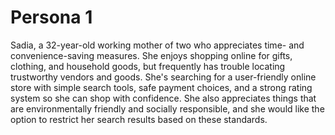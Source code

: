 # Persona 1

Sadia, a 32-year-old working mother of two who appreciates time- and convenience-saving measures. She enjoys shopping online for gifts, clothing, and household goods, but frequently has trouble locating trustworthy vendors and goods. She's searching for a user-friendly online store with simple search tools, safe payment choices, and a strong rating system so she can shop with confidence. She also appreciates things that are environmentally friendly and socially responsible, and she would like the option to restrict her search results based on these standards.